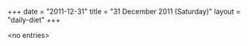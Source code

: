 +++
date = "2011-12-31"
title = "31 December 2011 (Saturday)"
layout = "daily-diet"
+++

<p>&lt;no entries&gt;</p>